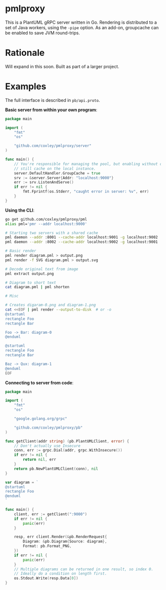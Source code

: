 # pmlproxy

This is a PlantUML gRPC server written in Go. Rendering is distributed to a set
of Java workers, using the `-pipe` option. As an add-on, groupcache can be
enabled to save JVM round-trips.

# Rationale

Will expand in this soon. Built as part of a larger project.

# Examples

The full interface is described in `pb/api.proto`.

**Basic server from within your own program**:

```go
package main

import (
    "fmt"
    "os"

    "github.com/coxley/pmlproxy/server"
)

func main() {
    // You're responsible for managing the pool, but enabling without one will
    // still cache on the local instance.
    server.DefaultHandler.GroupCache = true
    srv := &server.Server{Addr: "localhost:9000"}
    err := srv.ListenAndServe()
    if err != nil {
        fmt.Fprintf(os.Stderr, "caught error in server: %v", err)
    }
}
```

**Using the CLI**:

```bash
go get github.com/coxley/pmlproxy/pml
alias pml='pmr --addr localhost:9000'

# Starting two servers with a shared cache
pml daemon --addr :8001 --cache-addr localhost:9001 -g localhost:9002
pml daemon --addr :8002 --cache-addr localhost:9002 -g localhost:9001

# Basic render
pml render diagram.pml > output.png
pml render -f SVG diagram.pml > output.svg

# Decode original text from image
pml extract output.png

# Diagram to short text
cat diagram.pml | pml shorten

# Misc

# Creates digaram-0.png and diagram-1.png
cat <<EOF | pml render --output-to-disk  # or -o
@startuml
rectangle Foo
rectangle Bar

Foo -> Bar: diagram-0
@enduml

@startuml
rectangle Foo
rectangle Bar

Baz -> Qux: diagram-1
@enduml
EOF
```

**Connecting to server from code**:

```go
package main

import (
    "fmt"
    "os"

	"google.golang.org/grpc"

	"github.com/coxley/pmlproxy/pb"
)

func getClient(addr string) (pb.PlantUMLClient, error) {
    // Don't actually use Insecure
	conn, err := grpc.Dial(addr, grpc.WithInsecure())
	if err != nil {
		return nil, err
	}
	return pb.NewPlantUMLClient(conn), nil
}

var diagram = `
@startuml
rectangle Foo
@enduml
`

func main() {
    client, err := getClient(":9000")
    if err != nil {
        panic(err)
    }

    resp, err client.Render(&pb.RenderRequest{
        Diagram: &pb.Diagram{Source: diagram},
        Format: pb.Format_PNG,
    })
    if err != nil {
        panic(err)
    }
    // Multiple diagrams can be returned in one result, so index 0.
    // Ideally do a condition on length first.
    os.Stdout.Write(resp.Data[0])
}
```
